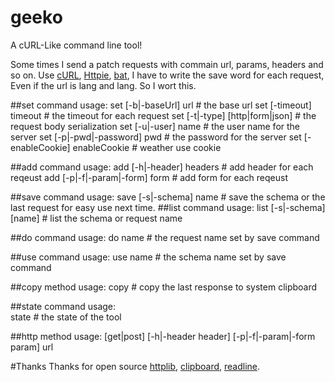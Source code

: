# geeko
A cURL-Like command line tool!

Some times I send a patch requests with commain url, params, headers and so on. Use [cURL](https://github.com/curl/curl), [Httpie](https://github.com/jkbrzt/httpie), [bat](https://github.com/astaxie/bat), I have to write the save word for each request, Even if the url is lang and lang. So I wort this.

##set command
	usage:
		set [-b|-baseUrl] url	# the base url
		set [-timeout] timeout	# the timeout for each request
		set [-t|-type] [http|form|json] 	# the request body serialization
		set [-u|-user] name 	# the user name for the server
		set [-p|-pwd|-password] pwd # the password for the server
		set [-enableCookie] enableCookie # weather use cookie

##add command
	usage:
		add [-h|-header] headers # add header for each reqeust
		add [-p|-f|-param|-form] form # add form for each reqeust

##save command
	usage:
		save [-s|-schema] name # save the schema or the last request for easy use next time.
##list command
	usage:
		list [-s|-schema] [name] # list the schema or request name

##do command 
	usage:
		do name # the request name set by save command

##use command
	usage:
		use name # the schema name set by save command

##copy method
	usage:
		copy # copy the last response to system clipboard

##state command
	usage:	
		state # the state of the tool


##http method
	usage:
		[get|post] [-h|-header header] [-p|-f|-param|-form param] url

#Thanks
Thanks for open source [httplib](https://github.com/astaxie/beego/httplib), [clipboard](github.com/atotto/clipboard), [readline](github.com/chzyer/readline).
